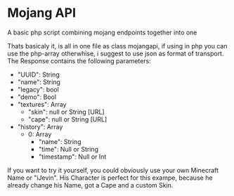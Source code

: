 # Mojang API
A basic php script combining mojang endpoints together into one

Thats basicaly it, is all in one file as class mojangapi, if using in php you can use the php-array otherwhise, i suggest to use json as format of transport.
The Response contains the following parameters:

* "UUID": String
* "name": String
* "legacy": bool
* "demo": Bool
* "textures": Array
  * "skin": null or String [URL]
  * "cape": null or String [URL]
* "history": Array
  * 0: Array
    * "name": String
    * "time": Null or String
    * "timestamp": Null or Int

If you want to try it yourself, you could obviously use your own Minecraft Name or "iJevin". His Character is perfect for this exampe, because he already change his Name, got a Cape and a custom Skin.
